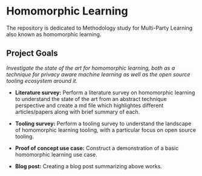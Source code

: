 # Homomorphic Learning

The repository is dedicated to Methodology study for Multi-Party Learning also known as homomorphic learning.

## Project Goals

_Investigate the state of the art for homomorphic learning, both as a technique for privacy aware machine learning as well as the open source tooling ecosystem around it._

- **Literature survey:** Perform a literature survey on homomorphic learning to understand the state of the art from an abstract technique perspective and create a md file which highlightes different articles/papers along with brief summary of each.

- **Tooling survey:** Perform a tooling survey to understand the landscape of homomorphic learning tooling, with a particular focus on open source tooling.

- **Proof of concept use case:** Construct a demonstration of a basic homomorphic learning use case.

- **Blog post:** Creating a blog post summarizing above works.
